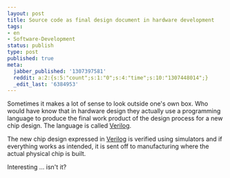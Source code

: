 ```yaml
---
layout: post
title: Source code as final design document in hardware development
tags:
- en
- Software-Development
status: publish
type: post
published: true
meta:
  jabber_published: '1307397581'
  reddit: a:2:{s:5:"count";s:1:"0";s:4:"time";s:10:"1307448014";}
  _edit_last: '6384953'
---
```

Sometimes it makes a lot of sense to look outside one's own box. Who would have know that in hardware design they actually use a programming language to produce the final work product of the design process for a new chip design. The language is called <a href="http://en.wikipedia.org/wiki/Verilog">Verilog</a>.

The new chip design expressed in <a href="http://en.wikipedia.org/wiki/Verilog">Verilog</a> is verified using simulators and if everything works as intended, it is sent off to manufacturing where the actual physical chip is built.

Interesting ... isn't it?
